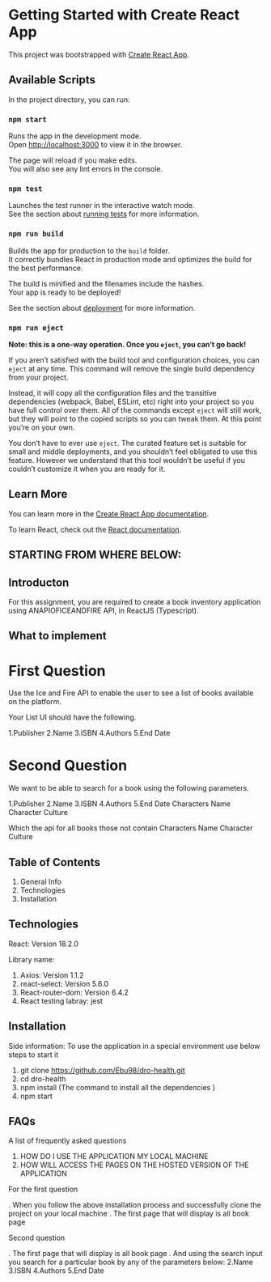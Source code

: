 # Getting Started with Create React App

This project was bootstrapped with [Create React App](https://github.com/facebook/create-react-app).

## Available Scripts

In the project directory, you can run:

### `npm start`

Runs the app in the development mode.\
Open [http://localhost:3000](http://localhost:3000) to view it in the browser.

The page will reload if you make edits.\
You will also see any lint errors in the console.

### `npm test`

Launches the test runner in the interactive watch mode.\
See the section about [running tests](https://facebook.github.io/create-react-app/docs/running-tests) for more information.

### `npm run build`

Builds the app for production to the `build` folder.\
It correctly bundles React in production mode and optimizes the build for the best performance.

The build is minified and the filenames include the hashes.\
Your app is ready to be deployed!

See the section about [deployment](https://facebook.github.io/create-react-app/docs/deployment) for more information.

### `npm run eject`

**Note: this is a one-way operation. Once you `eject`, you can’t go back!**

If you aren’t satisfied with the build tool and configuration choices, you can `eject` at any time. This command will remove the single build dependency from your project.

Instead, it will copy all the configuration files and the transitive dependencies (webpack, Babel, ESLint, etc) right into your project so you have full control over them. All of the commands except `eject` will still work, but they will point to the copied scripts so you can tweak them. At this point you’re on your own.

You don’t have to ever use `eject`. The curated feature set is suitable for small and middle deployments, and you shouldn’t feel obligated to use this feature. However we understand that this tool wouldn’t be useful if you couldn’t customize it when you are ready for it.

## Learn More

You can learn more in the [Create React App documentation](https://facebook.github.io/create-react-app/docs/getting-started).

To learn React, check out the [React documentation](https://reactjs.org/).


## STARTING FROM WHERE BELOW:



## Introducton
For this assignment, you are required to create a book inventory application using ANAPIOFICEANDFIRE API, in ReactJS (Typescript).

## What to implement

# First Question

Use the Ice and Fire API to enable the user to see a list of books available on the platform.

Your List UI should have the following. 

1.Publisher
2.Name
3.ISBN
4.Authors
5.End Date


# Second Question

We want to be able to search for a book using the following parameters.

1.Publisher
2.Name
3.ISBN
4.Authors
5.End Date
Characters Name
Character Culture

Which the api for all books those not contain Characters Name
Character Culture

## Table of Contents
1. General Info
2. Technologies
3. Installation


## Technologies
React: Version 18.2.0

Library name:

1. Axios: Version 1.1.2
2. react-select: Version 5.6.0
3. React-router-dom: Version 6.4.2
4. React testing labray: jest

## Installation
Side information: To use the application in a special environment use below steps to start it

1. git clone https://github.com/Ebu98/dro-health.git
2. cd dro-health
3. npm install (The command to install all the dependencies )
4. npm start

## FAQs
A list of frequently asked questions

1. HOW DO I USE THE APPLICATION MY LOCAL MACHINE
2. HOW WILL ACCESS THE PAGES ON THE HOSTED VERSION OF THE APPLICATION

For the first question

. When you follow the above installation process and successfully clone the project on your local machine
. The first page that will display is all book page


Second question

. The first page that will display is all book page
. And using the search input you search for a particular book by any of the parameters below:
2.Name
3.ISBN
4.Authors
5.End Date

